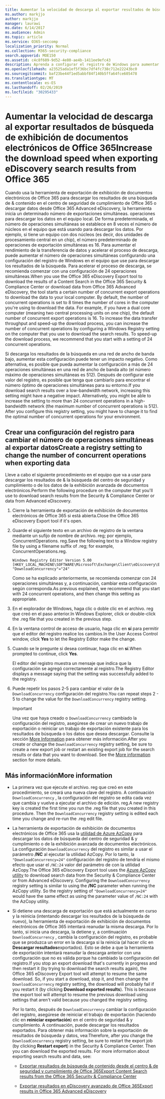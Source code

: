 ```yaml
---
title: Aumentar la velocidad de descarga al exportar resultados de búsqueda de exhibición de documentos electrónicos de Office 365
ms.author: markjjo
author: markjjo
manager: laurawi
ms.date: 6/14/2017
ms.audience: Admin
ms.topic: article
ms.service: O365-seccomp
localization_priority: Normal
ms.collection: M365-security-compliance
search.appverid: MOE150
ms.assetid: c4c8f689-9d52-4e80-ae4b-1411ee9efc43
description: Aprenda a configurar el registro de Windows para aumentar el rendimiento de los datos al descargar los resultados de búsqueda y los datos de &amp; búsqueda del centro de seguridad y cumplimiento de Office 365 y eDiscovery avanzado.
ms.openlocfilehash: a23525ada1ef5f36bc7df4fc738c712e22243bc0
ms.sourcegitcommit: baf23be44f1ed5abbf84f140b5ffa64fce605478
ms.translationtype: MT
ms.contentlocale: es-ES
ms.lasthandoff: 02/26/2019
ms.locfileid: "30295433"
---
```

# <a name="increase-the-download-speed-when-exporting-ediscovery-search-results-from-office-365"></a><span data-ttu-id="a7857-103">Aumentar la velocidad de descarga al exportar resultados de búsqueda de exhibición de documentos electrónicos de Office 365</span><span class="sxs-lookup"><span data-stu-id="a7857-103">Increase the download speed when exporting eDiscovery search results from Office 365</span></span>

<span data-ttu-id="a7857-p101">Cuando usa la herramienta de exportación de exhibición de documentos electrónicos de Office 365 para descargar los resultados de una búsqueda de &amp; contenido en el centro de seguridad de cumplimiento de Office 365 o descargar datos desde Office 365 Advanced eDiscovery, la herramienta inicia un determinado número de exportaciones simultáneas. operaciones para descargar los datos en el equipo local. De forma predeterminada, el número de operaciones simultáneas se establece en 8 veces el número de núcleos en el equipo que está usando para descargar los datos. Por ejemplo, si tiene un equipo con dos núcleos (es decir, dos unidades de procesamiento central en un chip), el número predeterminado de operaciones de exportación simultáneas es 16. Para aumentar el rendimiento de la transferencia de datos y acelerar el proceso de descarga, puede aumentar el número de operaciones simultáneas configurando una configuración del registro de Windows en el equipo que use para descargar los resultados de la búsqueda. Para acelerar el proceso de descarga, se recomienda comenzar con una configuración de 24 operaciones simultáneas.</span><span class="sxs-lookup"><span data-stu-id="a7857-p101">When you use the Office 365 eDiscovery Export tool to download the results of a Content Search in the Office 365 Security &amp; Compliance Center or download data from Office 365 Advanced eDiscovery, the tool starts a certain number of concurrent export operations to download the data to your local computer. By default, the number of concurrent operations is set to 8 times the number of cores in the computer you're using to download the data. For example, if you have a dual core computer (meaning two central processing units on one chip), the default number of concurrent export operations is 16. To increase the data transfer throughput and speed-up the download process, you can increase the number of concurrent operations by configuring a Windows Registry setting on the computer that you use to download the search results. To speed-up the download process, we recommend that you start with a setting of 24 concurrent operations.</span></span>
  
<span data-ttu-id="a7857-p102">Si descarga los resultados de la búsqueda en una red de ancho de banda bajo, aumentar esta configuración puede tener un impacto negativo. Como alternativa, es posible que pueda aumentar la configuración a más de 24 operaciones simultáneas en una red de ancho de banda alto (el número máximo de operaciones simultáneas es 512). Después de configurar este valor del registro, es posible que tenga que cambiarlo para encontrar el número óptimo de operaciones simultáneas para su entorno.</span><span class="sxs-lookup"><span data-stu-id="a7857-p102">If you download search results over a low-bandwidth network, increasing this setting might have a negative impact. Alternatively, you might be able to increase the setting to more than 24 concurrent operations in a high-bandwidth network (the maximum number of concurrent operations is 512). After you configure this registry setting, you might have to change it to find the optimal number of concurrent operations for your environment.</span></span>
  
## <a name="create-a-registry-setting-to-change-the-number-of-concurrent-operations-when-exporting-data"></a><span data-ttu-id="a7857-112">Crear una configuración del registro para cambiar el número de operaciones simultáneas al exportar datos</span><span class="sxs-lookup"><span data-stu-id="a7857-112">Create a registry setting to change the number of concurrent operations when exporting data</span></span>

<span data-ttu-id="a7857-113">Lleve a cabo el siguiente procedimiento en el equipo que va a usar para descargar los resultados de &amp; la búsqueda del centro de seguridad y cumplimiento o de los datos de la exhibición avanzada de documentos electrónicos.</span><span class="sxs-lookup"><span data-stu-id="a7857-113">Perform the following procedure on the computer that you'll use to download search results from the Security &amp; Compliance Center or data from Advanced eDiscovery.</span></span>
  
1. <span data-ttu-id="a7857-114">Cierre la herramienta de exportación de exhibición de documentos electrónicos de Office 365 si está abierta.</span><span class="sxs-lookup"><span data-stu-id="a7857-114">Close the Office 365 eDiscovery Export tool if it's open.</span></span> 
    
2. <span data-ttu-id="a7857-115">Guarde el siguiente texto en un archivo de registro de la ventana mediante un sufijo de nombre de archivo. reg; por ejemplo, ConcurrentOperations. reg.</span><span class="sxs-lookup"><span data-stu-id="a7857-115">Save the following text to a Window registry file by using a filename suffix of .reg; for example, ConcurrentOperations.reg.</span></span> 
    
    ```
    Windows Registry Editor Version 5.00
    [HKEY_LOCAL_MACHINE\SOFTWARE\Microsoft\Exchange\Client\eDiscovery\ExportTool]
    "DownloadConcurrency"="24"
    ```

    <span data-ttu-id="a7857-116">Como se ha explicado anteriormente, se recomienda comenzar con 24 operaciones simultáneas y, a continuación, cambiar esta configuración según corresponda.</span><span class="sxs-lookup"><span data-stu-id="a7857-116">As previous explained, we recommend that you start with 24 concurrent operations, and then change this setting as appropriate.</span></span>
    
3. <span data-ttu-id="a7857-117">En el explorador de Windows, haga clic o doble clic en el archivo. reg que creó en el paso anterior.</span><span class="sxs-lookup"><span data-stu-id="a7857-117">In Windows Explorer, click or double-click the .reg file that you created in the previous step.</span></span>
    
4. <span data-ttu-id="a7857-118">En la ventana control de acceso de usuario, haga clic en **sí** para permitir que el editor del registro realice los cambios.</span><span class="sxs-lookup"><span data-stu-id="a7857-118">In the User Access Control window, click **Yes** to let the Registry Editor make the change.</span></span> 
    
5. <span data-ttu-id="a7857-119">Cuando se le pregunte si desea continuar, haga clic en **sí**.</span><span class="sxs-lookup"><span data-stu-id="a7857-119">When prompted to continue, click **Yes**.</span></span>
    
    <span data-ttu-id="a7857-120">El editor del registro muestra un mensaje que indica que la configuración se agregó correctamente al registro.</span><span class="sxs-lookup"><span data-stu-id="a7857-120">The Registry Editor displays a message saying that the setting was successfully added to the registry.</span></span>
    
6. <span data-ttu-id="a7857-121">Puede repetir los pasos 2-5 para cambiar el valor de la `DownloadConcurrency` configuración del registro.</span><span class="sxs-lookup"><span data-stu-id="a7857-121">You can repeat steps 2 - 5 to change the value for the  `DownloadConcurrency` registry setting.</span></span> 
    
    > [!IMPORTANT]
    > <span data-ttu-id="a7857-p103">Una vez que haya creado o `DownloadConcurrency` cambiado la configuración del registro, asegúrese de crear un nuevo trabajo de exportación o reiniciar un trabajo de exportación existente para los resultados de búsqueda o los datos que desea descargar. Consulte la sección [More Information](increase-download-speeds-when-exporting-ediscovery-results.md#moreinfo) para obtener más información.</span><span class="sxs-lookup"><span data-stu-id="a7857-p103">After you create or change the  `DownloadConcurrency` registry setting, be sure to create a new export job or restart an existing export job for the search results or data that you want to download. See the [More information](increase-download-speeds-when-exporting-ediscovery-results.md#moreinfo) section for more details.</span></span> 
  
## <a name="more-information"></a><span data-ttu-id="a7857-124">Más información</span><span class="sxs-lookup"><span data-stu-id="a7857-124">More information</span></span>

- <span data-ttu-id="a7857-p104">La primera vez que ejecute el archivo. reg que creó en este procedimiento, se creará una nueva clave del registro. A continuación `DownloadConcurrency` , la configuración del registro se edita cada vez que cambia y vuelve a ejecutar el archivo de edición. reg.</span><span class="sxs-lookup"><span data-stu-id="a7857-p104">A new registry key is created the first time you run the .reg file that you created in this procedure. Then the  `DownloadConcurrency` registry setting is edited each time you change and re-run the .reg edit file.</span></span> 
    
- <span data-ttu-id="a7857-p105">La herramienta de exportación de exhibición de documentos electrónicos de Office 365 usa la [utilidad de Azure AzCopy](https://go.microsoft.com/fwlink/?linkid=849949) para descargar los datos de búsqueda del centro de seguridad &amp; y cumplimiento o de la exhibición avanzada de documentos electrónicos. La configuración `DownloadConcurrency` del registro es similar a usar el parámetro **/NC** al ejecutar la utilidad AzCopy. Por lo tanto, la `"DownloadConcurrency=24"` configuración del registro de tendría el mismo efecto que usar el `/NC:24` valor del parámetro de con la utilidad AzCopy.</span><span class="sxs-lookup"><span data-stu-id="a7857-p105">The Office 365 eDiscovery Export tool uses the [Azure AzCopy utility](https://go.microsoft.com/fwlink/?linkid=849949) to download search data from the Security &amp; Compliance Center or from Advanced eDiscovery. Configuring the  `DownloadConcurrency` registry setting is similar to using the **/NC** parameter when running the AzCopy utility. So the registry setting of  `"DownloadConcurrency=24"` would have the same effect as using the parameter value of  `/NC:24` with the AzCopy utility.</span></span> 
    
- <span data-ttu-id="a7857-p106">Si detiene una descarga de exportación que está actualmente en curso y la reinicia (intentando descargar los resultados de la búsqueda de nuevo), la herramienta de exportación de exhibición de documentos electrónicos de Office 365 intentará reanudar la misma descarga. Por lo tanto, si inicia una descarga, la detiene y, a continuación `DownloadConcurrency` , cambia la configuración del registro, es probable que se produzca un error en la descarga si la reinicia (al hacer clic en **Descargar resultados**exportados). Esto se debe a que la herramienta de exportación intentará reanudar la descarga anterior con una configuración que no es válida porque ha cambiado la configuración del registro.</span><span class="sxs-lookup"><span data-stu-id="a7857-p106">If you stop an export download that's currently in progress and then restart it (by trying to download the search results again), the Office 365 eDiscovery Export tool will attempt to resume the same download. So, if you start a download, stop it, and then change the  `DownloadConcurrency` registry setting, the download will probably fail if you restart it (by clicking **Download exported results**). This is because the export tool will attempt to resume the previous download using settings that aren't valid because you changed the registry setting.</span></span>
    
    <span data-ttu-id="a7857-p107">Por lo tanto, después de `DownloadConcurrency` cambiar la configuración del registro, asegúrese de reiniciar el trabajo de exportación (haciendo clic en **reiniciar exportación**) en el centro de seguridad &amp; y cumplimiento. A continuación, puede descargar los resultados exportados. Para obtener más información sobre la exportación de resultados de búsqueda y datos, vea:</span><span class="sxs-lookup"><span data-stu-id="a7857-p107">Therefore, after you change the  `DownloadConcurrency` registry setting, be sure to restart the export job (by clicking **Restart export**) in the Security &amp; Compliance Center. Then you can download the exported results. For more information about exporting search results and data, see:</span></span>
    
  - [<span data-ttu-id="a7857-136">Exportar resultados de búsqueda de contenido desde el centro &amp; de seguridad y cumplimiento de Office 365</span><span class="sxs-lookup"><span data-stu-id="a7857-136">Export Content Search results from the Office 365 Security &amp; Compliance Center</span></span>](export-search-results.md)
    
  - [<span data-ttu-id="a7857-137">Exportar resultados en eDiscovery avanzado de Office 365</span><span class="sxs-lookup"><span data-stu-id="a7857-137">Export results in Office 365 Advanced eDiscovery</span></span>](export-results-in-advanced-ediscovery.md)
    
